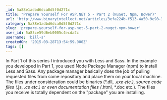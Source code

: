 ```yaml
---
_id: 5a88e1adbd6dca0d5f0d271c
title: "Prepare Yourself For ASP.NET 5 - Part 2 (NuGet, Npm, Bower)"
url: 'http://www.binaryintellect.net/articles/3efa224b-f513-4a50-9e98-3a553b5c8ead.aspx'
category: 5a88e1adbd6dca0d5f0d271c
slug: 'prepare-yourself-for-asp-net-5-part-2-nuget-npm-bower'
user_id: 5a83ce59d6eb0005c4ecda2c
username: 'bill-s'
createdOn: '2015-03-28T13:54:59.000Z'
tags: []
---
```


In Part 1 of this series I introduced you with Less and Sass. In the example you developed in Part 1, you used Node Package Manager (npm) to install Less and Sass. Any package manager basically does the job of pulling requested files from some repository and place them on your local machine. The files under consideration could be binaries (*.dll, *.exe etc.), source code files (*.js, *.cs etc.) or even documentation files (*.html, *.doc etc.). The files you receive is totally dependent on the "package" you are installing.
